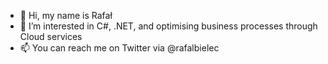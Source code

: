 - 👋 Hi, my name is Rafał
- 👀 I’m interested in C#, .NET, and optimising business processes through Cloud services
- 📫 You can reach me on Twitter via @rafalbielec

<!---
rafalbielec/rafalbielec is a ✨ special ✨ repository because its `README.md` (this file) appears on your GitHub profile.
You can click the Preview link to take a look at your changes.
--->
